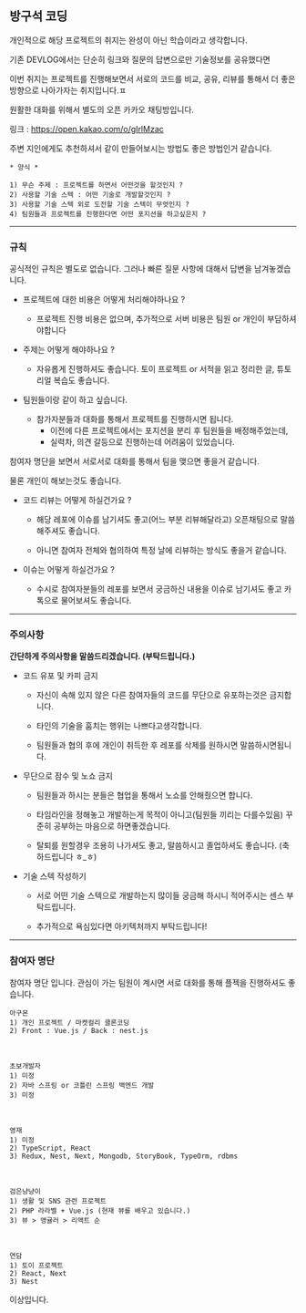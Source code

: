 ## 방구석 코딩

개인적으로 해당 프로젝트의 취지는 완성이 아닌 학습이라고 생각합니다.

기존 DEVLOG에서는 단순히 링크와 질문의 답변으로만 기술정보를 공유했다면

이번 취지는 프로젝트를 진행해보면서 서로의 코드를 비교, 공유, 리뷰를 통해서 더 좋은 방향으로 나아가자는 취지입니다.ㅍ

원활한 대화를 위해서 별도의 오픈 카카오 채팅방입니다.

링크 : https://open.kakao.com/o/gIrlMzac

주변 지인에게도 추천하셔서 같이 만들어보시는 방법도 좋은 방법인거 같습니다.

```
* 양식 *

1) 무슨 주제 : 프로젝트를 하면서 어떤것을 할것인지 ?
2) 사용할 기술 스텍 : 어떤 기술로 개발할것인지 ?
3) 사용할 기술 스텍 외로 도전할 기술 스텍이 무엇인지 ?
4) 팀원들과 프로젝트를 진행한다면 어떤 포지션을 하고싶은지 ?

```

<hr />

### 규칙

공식적인 규칙은 별도로 없습니다. 
그러나 빠른 질문 사항에 대해서 답변을 남겨놓겠습니다.

* 프로젝트에 대한 비용은 어떻게 처리해야하나요 ?
  * 프로젝트 진행 비용은 없으며, 추가적으로 서버 비용은 팀원 or 개인이 부담하셔야합니다
  
* 주제는 어떻게 해야하나요 ?
  * 자유롭게 진행하셔도 좋습니다. 토이 프로젝트 or 서적을 읽고 정리한 글, 튜토리얼 복습도 좋습니다.
  
* 팀원들이랑 같이 하고 싶습니다.
  * 참가자분들과 대화를 통해서 프로젝트를 진행하시면 됩니다.
    * 이전에 다른 프로젝트에서는 포지션을 분리 후 팀원들을 배정해주었는데,
    * 실력차, 의견 갈등으로 진행하는데 어려움이 있었습니다.
 
 참여자 명단을 보면서 서로서로 대화를 통해서 팀을 맺으면 좋을거 같습니다.
 
 물론 개인이 해보는것도 좋습니다.
  
* 코드 리뷰는 어떻게 하실건가요 ?
  * 해당 레포에 이슈를 남기셔도 좋고(어느 부분 리뷰해달라고) 오픈채팅으로 말씀해주셔도 좋습니다.
  
  * 아니면 참여자 전체와 협의하여 특정 날에 리뷰하는 방식도 좋을거 같습니다.
  
* 이슈는 어떻게 하실건가요 ?
  * 수시로 참여자분들의 레포를 보면서 궁금하신 내용을 이슈로 남기셔도 좋고 카톡으로 물어보셔도 좋습니다.

<hr />

### 주의사항

__간단하게 주의사항을 말씀드리겠습니다. (부탁드립니다.)__

* 코드 유포 및 카피 금지
  * 자신이 속해 있지 않은 다른 참여자들의 코드를 무단으로 유포하는것은 금지합니다.
  
  * 타인의 기술을 훔치는 행위는 나쁘다고생각합니다.
  
  * 팀원들과 협의 후에 개인이 취득한 후 레포를 삭제를 원하시면 말씀하시면됩니다.
  
* 무단으로 잠수 및 노쇼 금지
  * 팀원들과 하시는 분들은 협업을 통해서 노쇼를 안해줬으면 합니다.
  
  * 타임라인을 정해놓고 개발하는게 목적이 아니고(팀원들 끼리는 다를수있음) 꾸준히 공부하는 마음으로 하면좋겠습니다.
  
  * 탈퇴를 원할경우 조용히 나가셔도 좋고, 말씀하시고 졸업하셔도 좋습니다. (축하드립니다 ㅎ_ㅎ)
  
* 기술 스텍 작성하기
  * 서로 어떤 기술 스텍으로 개발하는지 많이들 궁금해 하시니 적어주시는 센스 부탁드립니다.
  
  * 추가적으로 욕심있다면 아키텍처까지 부탁드립니다!

<hr />

### 참여자 명단

참여자 명단 입니다.
관심이 가는 팀원이 계시면 서로 대화를 통해 플젝을 진행하셔도 좋습니다.

```
아구몬
1) 개인 프로젝트 / 마켓컬리 클론코딩
2) Front : Vue.js / Back : nest.js
```

<br />

```
초보개발자
1) 미정
2) 자바 스프링 or 코틀린 스프링 백엔드 개발
3) 미정
```

<br />

```
영재
1) 미정
2) TypeScript, React
3) Redux, Nest, Next, Mongodb, StoryBook, TypeOrm, rdbms

```

<br />

```
검은냥냥이
1) 생활 및 SNS 관련 프로젝트
2) PHP 라라벨 + Vue.js (현재 뷰를 배우고 있습니다.)
3) 뷰 > 앵귤러 > 리액트 순

```

<br />

```
연담
1) 토이 프로젝트
2) React, Next
3) Nest
```

이상입니다.



